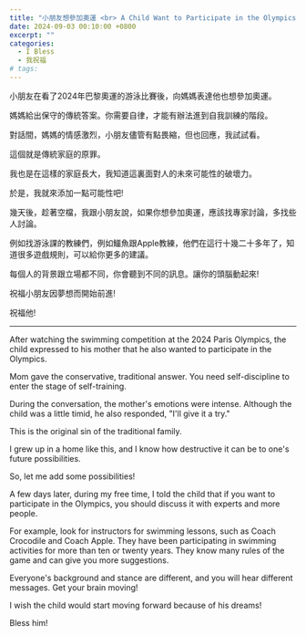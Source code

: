 ```yaml
---
title: "小朋友想參加奧運 <br> A Child Want to Participate in the Olympics"
date: 2024-09-03 00:10:00 +0800
excerpt: ""
categories:
  - I Bless
  - 我祝福
# tags:
---
```


小朋友在看了2024年巴黎奧運的游泳比賽後，向媽媽表達他也想參加奧運。

媽媽給出保守的傳統答案。你需要自律，才能有辦法進到自我訓練的階段。

對話間，媽媽的情感激烈，小朋友儘管有點畏縮，但也回應，我試試看。

這個就是傳統家庭的原罪。

我也是在這樣的家庭長大，我知道這裏面對人的未來可能性的破壞力。

於是，我就來添加一點可能性吧!

幾天後，趁著空檔，我跟小朋友說，如果你想參加奧運，應該找專家討論，多找些人討論。

例如找游泳課的教練們，例如鱷魚跟Apple教練，他們在這行十幾二十多年了，知道很多遊戲規則，可以給你更多的建議。

每個人的背景跟立場都不同，你會聽到不同的訊息。讓你的頭腦動起來!

祝福小朋友因夢想而開始前進!

祝福他!

---

After watching the swimming competition at the 2024 Paris Olympics, the child expressed to his mother that he also wanted to participate in the Olympics.

Mom gave the conservative, traditional answer. You need self-discipline to enter the stage of self-training.

During the conversation, the mother's emotions were intense. Although the child was a little timid, he also responded, "I'll give it a try."

This is the original sin of the traditional family.

I grew up in a home like this, and I know how destructive it can be to one's future possibilities.

So, let me add some possibilities!

A few days later, during my free time, I told the child that if you want to participate in the Olympics, you should discuss it with experts and more people.

For example, look for instructors for swimming lessons, such as Coach Crocodile and Coach Apple. They have been participating in swimming activities for more than ten or twenty years. They know many rules of the game and can give you more suggestions.

Everyone's background and stance are different, and you will hear different messages. Get your brain moving!

I wish the child would start moving forward because of his dreams!

Bless him!

<!--
2024年8月發生

FB: 

Twitter:

-->
